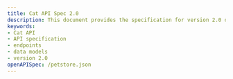 ```yaml
---
title: Cat API Spec 2.0
description: This document provides the specification for version 2.0 of the Cat API, detailing its endpoints, data models, and usage instructions.
keywords:
- Cat API
- API specification
- endpoints
- data models
- version 2.0
openAPISpec: /petstore.json
---
```

 
